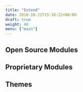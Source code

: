 ```yaml
---
title: "Extend"
date: 2018-10-21T15:18:22+08:00
draft: true
weight: 40
menu: ["main"]
---
```


## Open Source Modules

## Proprietary Modules

## Themes

